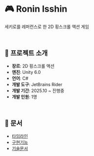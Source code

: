 # 🎮 Ronin Isshin

세키로를 레퍼런스로 한 2D 횡스크롤 액션 게임

<br>

## 📌 프로젝트 소개
- **장르**: 2D 횡스크롤 액션
- **엔진**: Unity 6.0
- **언어**: C#
- **개발 도구**: JetBrains Rider
- **개발 기간**: 2025.10 ~ 진행중
- **개발 인원**: 1명

<br>

## 📕 문서
- [타임라인](Docs/Timeline/README.md)
- [구현기능](Docs/Features/)
- [기술문서](Docs/Architecture/)